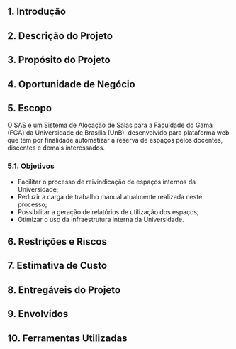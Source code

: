 ## 1. Introdução
## 2. Descrição do Projeto
## 3. Propósito do Projeto
## 4. Oportunidade de Negócio
## 5. Escopo
   O SAS é um Sistema de Alocação de Salas para a Faculdade do Gama (FGA) da Universidade de Brasília (UnB), desenvolvido para plataforma web que tem por finalidade automatizar a reserva de espaços pelos docentes, discentes e demais interessados.
### 5.1. Objetivos
* Facilitar o processo de reivindicação de espaços internos da Universidade;
* Reduzir a carga de trabalho manual atualmente realizada neste processo;
* Possibilitar a geração de relatórios de utilização dos espaços;
* Otimizar o uso da infraestrutura interna da Universidade.
## 6. Restrições e Riscos
## 7. Estimativa de Custo
## 8. Entregáveis do Projeto
## 9. Envolvidos
## 10. Ferramentas Utilizadas